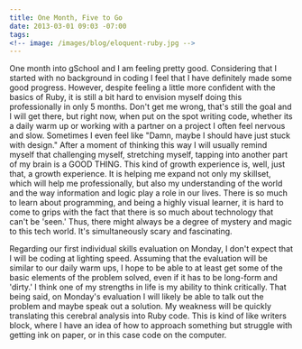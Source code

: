 ```yaml
---
title: One Month, Five to Go
date: 2013-03-01 09:03 -07:00
tags:
<!-- image: /images/blog/eloquent-ruby.jpg -->
---
```


One month into gSchool and I am feeling pretty good.  Considering that I started with no background in coding I feel that I have definitely made some good progress.  However, despite feeling a little more confident with the basics of Ruby, it is still a bit hard to envision myself doing this professionally in only 5 months.  Don't get me wrong, that's still the goal and I will get there, but right now, when put on the spot writing code, whether its a daily warm up or working with a partner on a project I often feel nervous and slow.  Sometimes I even feel like "Damn, maybe I should have just stuck with design."  After a moment of thinking this way I will usually remind myself that challenging myself, stretching myself, tapping into another part of my brain is a GOOD THING.  This kind of growth experience is, well, just that, a growth experience.  It is helping me expand not only my skillset, which will help me professionally, but also my understanding of the world and the way information and logic play a role in our lives.  There is so much to learn about programming, and being a highly visual learner, it is hard to come to grips with the fact that there is so much about technology that can't be 'seen.'  Thus, there might always be a degree of mystery and magic to this tech world.  It's simultaneously scary and fascinating.

Regarding our first individual skills evaluation on Monday, I don't expect that I will be coding at lighting speed.  Assuming that the evaluation will be similar to our daily warm ups, I hope to be able to at least get some of the basic elements of the problem solved, even if it has to be long-form and 'dirty.'  I think one of my strengths in life is my ability to think critically.  That being said, on Monday's evaluation I will likely be able to talk out the problem and maybe speak out a solution.  My weakness will be quickly translating this cerebral analysis into Ruby code.  This is kind of like writers block, where I have an idea of how to approach something but struggle with getting ink on paper, or in this case code on the computer.
